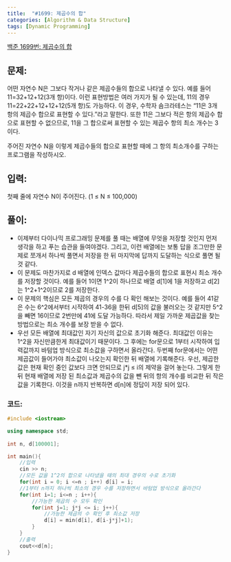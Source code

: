 ```yaml
---
title:  "#1699: 제곱수의 합"
categories: [Algorithm & Data Structure]
tags: [Dynamic Programming]
---
```


[백준 1699번: 제곱수의 합](https://www.acmicpc.net/problem/1699)

## 문제:

어떤 자연수 N은 그보다 작거나 같은 제곱수들의 합으로 나타낼 수 있다. 예를 들어 11=32+12+12(3개 항)이다. 이런 표현방법은 여러 가지가 될 수 있는데, 11의 경우 11=22+22+12+12+12(5개 항)도 가능하다. 이 경우, 수학자 숌크라테스는 “11은 3개 항의 제곱수 합으로 표현할 수 있다.”라고 말한다. 또한 11은 그보다 적은 항의 제곱수 합으로 표현할 수 없으므로, 11을 그 합으로써 표현할 수 있는 제곱수 항의 최소 개수는 3이다.

주어진 자연수 N을 이렇게 제곱수들의 합으로 표현할 때에 그 항의 최소개수를 구하는 프로그램을 작성하시오.

## 입력:

첫째 줄에 자연수 N이 주어진다. (1 ≤ N ≤ 100,000)

## 풀이:

- 이제부터 다이나믹 프로그래밍 문제를 풀 때는 배열에 무엇을 저장할 것인지 먼저 생각을 하고 푸는 습관을 들여야겠다. 그리고, 이런 배열에는 보통 답을 조그만한 문제로 쪼개서 하나씩 풀면서 저장을 한 뒤 마지막에 답까지 도달하는 식으로 풀면 될 것 같다.
- 이 문제도 마찬가지로 d 배열에 인덱스 값마다 제곱수들의 합으로 표현시 최소 개수를 저장할 것이다. 예를 들어 1이면 1^2이 하나므로 배열 d[1]에 1을 저장하고 d[2]는 1^2+1^2이므로 2를 저장한다.
- 이 문제의 핵심은 모든 제곱의 경우의 수를 다 확인 해보는 것이다. 예를 들어 41같은 수는 6^2에서부터 시작하여 41-36을 한뒤 d[5]의 값을 불러오는 것 같지만 5^2을 빼면 16이므로 2번만에 41에 도달 가능하다. 따라서 제일 가까운 제곱값을 찾는 방법으로는 최소 개수를 보장 받을 수 없다.
- 우선 모든 배열에 최대값인 자기 자신의 값으로 초기화 해준다. 최대값인 이유는 1^2을 자신만큼한게 최대값이기 때문이다. 그 후에는 for문으로 1부터 시작하여 입력값까지 바텀업 방식으로 최소값을 구하면서 올라간다. 두번째 for문에서는 어떤 제곱값이 들어가야 최소값이 나오는지 확인한 뒤 배열에 기록해준다. 우선, 제곱한 값은 현재 확인 중인 값보다 크면 안되므로 j*j ≤ i의 제약을 걸어 놓는다. 그렇게 한 뒤 현재 배열에 저장 된 최소값과 제곱수의 값을 뺀 뒤의 항의 개수를 비교한 뒤 작은 값을 기록한다. 이것을 n까지 반복하면 d[n]에 정답이 저장 되어 있다.

### 코드:

```cpp
#include <iostream>

using namespace std;
	
int n, d[100001];

int main(){
	//입력
	cin >> n;
	//모든 값을 1^2의 합으로 나타냈을 때의 최대 경우의 수로 초기화
	for(int i = 0; i <=n ; i++) d[i] = i;
	//1부터 n까지 하나씩 최소의 경우 수를 저장하면서 바텀업 방식으로 올라간다
	for(int i=1; i<=n ; i++){
		//가능한 제곱의 수 모두 확인
		for(int j=1; j*j <= i; j++){
			//가능한 제곱의 수 확인 후 최소값 저장
			d[i] = min(d[i], d[i-j*j]+1);
		}
	}
	//출력
	cout<<d[n];
}
```